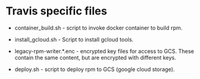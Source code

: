 # Travis specific files

* container_build.sh - script to invoke docker container to build rpm.

* install_gcloud.sh - Script to install gcloud tools.

* legacy-rpm-writer.*.enc - encrypted key files for access to GCS.
These contain the same content, but are encrypted with different keys.

* deploy.sh - script to deploy rpm to GCS (google cloud storage).

